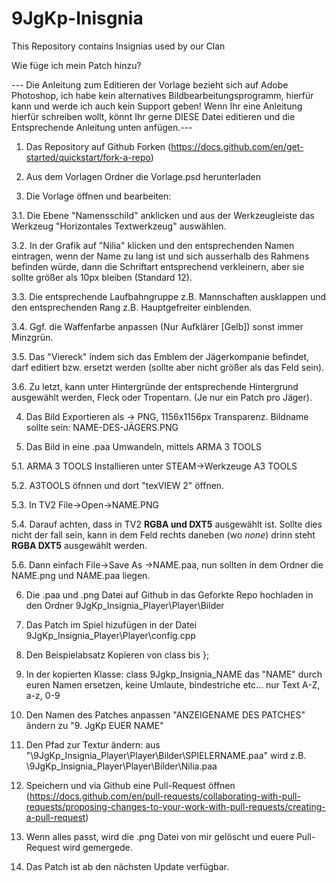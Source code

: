 # 9JgKp-Inisgnia
This Repository contains Insignias used by our Clan

Wie füge ich mein Patch hinzu?

--- Die Anleitung zum Editieren der Vorlage bezieht sich auf Adobe Photoshop, ich habe kein alternatives Bildbearbeitungsprogramm, hierfür kann und werde ich auch kein Support geben! Wenn Ihr eine Anleitung hierfür schreiben wollt, könnt Ihr gerne DIESE Datei editieren und die Entsprechende Anleitung unten anfügen.---

1. Das Repository auf Github Forken (https://docs.github.com/en/get-started/quickstart/fork-a-repo)

2. Aus dem Vorlagen Ordner die Vorlage.psd herunterladen

3. Die Vorlage öffnen und bearbeiten:

3.1. Die Ebene "Namensschild" anklicken und aus der Werkzeugleiste das Werkzeug "Horizontales Textwerkzeug" auswählen.

3.2. In der Grafik auf "Nilia" klicken und den entsprechenden Namen eintragen, wenn der Name zu lang ist und sich ausserhalb des Rahmens befinden würde, dann die Schriftart entsprechend verkleinern, aber sie sollte größer als 10px bleiben (Standard 12).

3.3. Die entsprechende Laufbahngruppe z.B. Mannschaften ausklappen und den entsprechenden Rang z.B. Hauptgefreiter einblenden.

3.4. Ggf. die Waffenfarbe anpassen (Nur Aufklärer [Gelb]) sonst immer Minzgrün.

3.5. Das "Viereck" indem sich das Emblem der Jägerkompanie befindet, darf editiert bzw. ersetzt werden (sollte aber nicht größer als das Feld sein).

3.6. Zu letzt, kann unter Hintergründe der entsprechende Hintergrund ausgewählt werden, Fleck oder Tropentarn. (Je nur ein Patch pro Jäger).

4. Das Bild Exportieren als -> PNG, 1156x1156px Transparenz. Bildname sollte sein: NAME-DES-JÄGERS.PNG

5. Das Bild in eine .paa Umwandeln, mittels ARMA 3 TOOLS

5.1. ARMA 3 TOOLS Installieren unter STEAM->Werkzeuge A3 TOOLS

5.2. A3TOOLS öfnnen und dort "texVIEW 2" öffnen.

5.3. In TV2 File->Open->NAME.PNG

5.4. Darauf achten, dass in TV2 <b>RGBA und DXT5</b> ausgewählt ist. Sollte dies nicht der fall sein, kann in dem Feld rechts daneben (wo <i>none</i>) drinn steht <b>RGBA DXT5</b> ausgewählt werden.

5.6. Dann einfach File->Save As ->NAME.paa, nun sollten in dem Ordner die NAME.png und NAME.paa liegen.

6. Die .paa und .png Datei auf Github in das Geforkte Repo hochladen in den Ordner 9JgKp_Insignia_Player\Player\Bilder

7. Das Patch im Spiel hizufügen in der Datei 9JgKp_Insignia_Player\Player\config.cpp

8. Den Beispielabsatz Kopieren von class bis };

9. In der kopierten Klasse: class 9Jgkp_Insignia_NAME das "NAME" durch euren Namen ersetzen, keine Umlaute, bindestriche etc... nur Text A-Z, a-z, 0-9

10. Den Namen des Patches anpassen "ANZEIGENAME DES PATCHES" ändern zu "9. JgKp EUER NAME"

11. Den Pfad zur Textur ändern: aus "\9JgKp_Insignia_Player\Player\Bilder\SPIELERNAME.paa" wird z.B. \9JgKp_Insignia_Player\Player\Bilder\Nilia.paa

12. Speichern und via Github eine Pull-Request öffnen (https://docs.github.com/en/pull-requests/collaborating-with-pull-requests/proposing-changes-to-your-work-with-pull-requests/creating-a-pull-request)

13. Wenn alles passt, wird die .png Datei von mir gelöscht und euere Pull-Request wird gemergede.

14. Das Patch ist ab den nächsten Update verfügbar.
